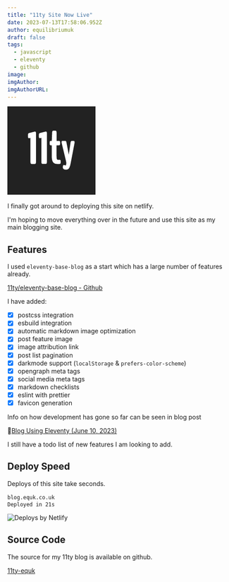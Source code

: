 ```yaml
---
title: "11ty Site Now Live"
date: 2023-07-13T17:58:06.952Z
author: equilibriumuk
draft: false
tags:
  - javascript
  - eleventy
  - github
image:
imgAuthor:
imgAuthorURL:
---
```


![11ty logo](../_media/images/11ty-200.png)

I finally got around to deploying this site on netlify.

I'm hoping to move everything over in the future and use this site as my main blogging site.

## Features

I used `eleventy-base-blog` as a start which has a large number of features already.

<i class="fa fa-link"></i> <a href="https://github.com/11ty/eleventy-base-blog/" target="_blank" rel="noopener noreferrer">11ty/eleventy-base-blog - Github</a>

I have added:

- [x] postcss integration
- [x] esbuild integration
- [x] automatic markdown image optimization
- [x] post feature image
- [x] image attribution link
- [x] post list pagination
- [x] darkmode support (`localStorage` & `prefers-color-scheme`)
- [x] opengraph meta tags
- [x] social media meta tags
- [x] markdown checklists
- [x] eslint with prettier
- [x] favicon generation

Info on how development has gone so far can be seen in blog post

📝<a href="/2023/06/10/blog-using-eleventy/">Blog Using Eleventy (June 10, 2023)</a><br/>

I still have a todo list of new features I am looking to add.

## Deploy Speed

Deploys of this site take seconds.

```
blog.equk.co.uk
Deployed in 21s
```
<img src="/media/logos/netlify-color-bg.svg" alt="Deploys by Netlify" class="inline" />

## Source Code

The source for my 11ty blog is available on github.

<a class="github" href="https://github.com/equk/11ty-equk" aria-label="View on GitHub" target="_blank" rel="noopener noreferrer"><i class="fa fa-github"></i> 11ty-equk</a>
